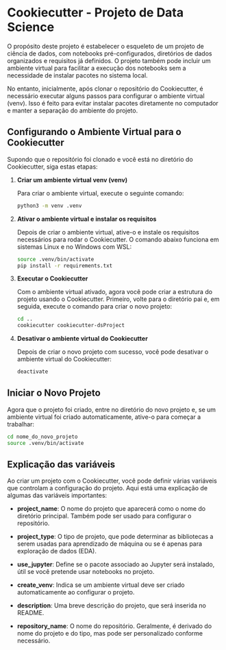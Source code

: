 # Cookiecutter - Projeto de Data Science

O propósito deste projeto é estabelecer o esqueleto de um projeto de ciência de dados, com notebooks pré-configurados, diretórios de dados organizados e requisitos já definidos. O projeto também pode incluir um ambiente virtual para facilitar a execução dos notebooks sem a necessidade de instalar pacotes no sistema local.

No entanto, inicialmente, após clonar o repositório do Cookiecutter, é necessário executar alguns passos para configurar o ambiente virtual (venv). Isso é feito para evitar instalar pacotes diretamente no computador e manter a separação do ambiente do projeto.

## Configurando o Ambiente Virtual para o Cookiecutter

Supondo que o repositório foi clonado e você está no diretório do Cookiecutter, siga estas etapas:

1. **Criar um ambiente virtual venv (venv)**

   Para criar o ambiente virtual, execute o seguinte comando:

   ```bash
   python3 -m venv .venv
   ```

2. **Ativar o ambiente virtual e instalar os requisitos**

   Depois de criar o ambiente virtual, ative-o e instale os requisitos necessários para rodar o Cookiecutter. O comando abaixo funciona em sistemas Linux e no Windows com WSL:

   ```bash
   source .venv/bin/activate
   pip install -r requirements.txt
   ```

3. **Executar o Cookiecutter**

   Com o ambiente virtual ativado, agora você pode criar a estrutura do projeto usando o Cookiecutter. Primeiro, volte para o diretório pai e, em seguida, execute o comando para criar o novo projeto:

   ```bash
   cd ..
   cookiecutter cookiecutter-dsProject
   ```

4. **Desativar o ambiente virtual do Cookiecutter**

   Depois de criar o novo projeto com sucesso, você pode desativar o ambiente virtual do Cookiecutter:

   ```bash
   deactivate
   ```

## Iniciar o Novo Projeto

Agora que o projeto foi criado, entre no diretório do novo projeto e, se um ambiente virtual foi criado automaticamente, ative-o para começar a trabalhar:

   ```bash
   cd nome_do_novo_projeto
   source .venv/bin/activate
   ```   

## Explicação das variáveis

Ao criar um projeto com o Cookiecutter, você pode definir várias variáveis que controlam a configuração do projeto. Aqui está uma explicação de algumas das variáveis importantes:

- **project_name**: O nome do projeto que aparecerá como o nome do diretório principal. Também pode ser usado para configurar o repositório.

- **project_type**: O tipo de projeto, que pode determinar as bibliotecas a serem usadas para aprendizado de máquina ou se é apenas para exploração de dados (EDA).

- **use_jupyter**: Define se o pacote associado ao Jupyter será instalado, útil se você pretende usar notebooks no projeto.

- **create_venv**: Indica se um ambiente virtual deve ser criado automaticamente ao configurar o projeto.

- **description**: Uma breve descrição do projeto, que será inserida no README.

- **repository_name**: O nome do repositório. Geralmente, é derivado do nome do projeto e do tipo, mas pode ser personalizado conforme necessário.

